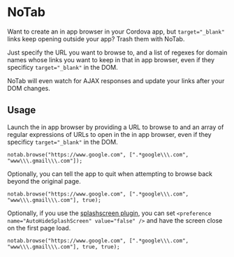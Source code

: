 # NoTab

Want to create an in app browser in your Cordova app, but `target="_blank"` links keep opening outside your app? Trash them with NoTab.

Just specify the URL you want to browse to, and a list of regexes for domain names whose links you want to keep in that in app browser, even if they specificy `target="_blank"` in the DOM.

NoTab will even watch for AJAX responses and update your links after your DOM changes.

## Usage

Launch the in app browser by providing a URL to browse to and an array of regular expressions of URLs to open in the in app browser, even if they specificy `target="_blank"` in the DOM.

```
notab.browse("https://www.google.com", [".*google\\\.com", "www\\\.gmail\\\.com"]);
```

Optionally, you can tell the app to quit when attempting to browse back beyond the original page.

```
notab.browse("https://www.google.com", [".*google\\\.com", "www\\\.gmail\\\.com"], true);
```

Optionally, if you use the [splashscreen plugin](https://github.com/apache/cordova-plugin-splashscreen), you can set `<preference name="AutoHideSplashScreen" value="false" />` and have the screen close on the first page load.

```
notab.browse("https://www.google.com", [".*google\\\.com", "www\\\.gmail\\\.com"], true, true);
```